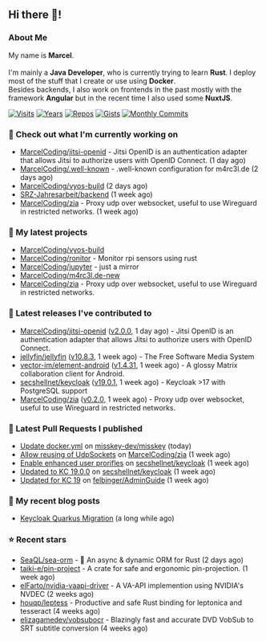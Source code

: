 ## Hi there 👋!




### About Me

My name is **Marcel**.
<br><br>
I'm mainly a **Java Developer**, who is currently trying to learn **Rust**. I deploy most of the stuff that I create or use using **Docker**.
<br>
Besides backends, I also work on frontends in the past mostly with the framework **Angular** but in the recent time I also used some **NuxtJS**. 

[![Visits](https://badges.pufler.dev/visits/MarcelCoding/MarcelCoding?style=flat-square&color=black&logo=github)](https://github.com/MarcelCoding)
[![Years](https://badges.pufler.dev/years/MarcelCoding?style=flat-square&color=black&logo=github)](https://github.com/MarcelCoding)
[![Repos](https://badges.pufler.dev/repos/MarcelCoding?style=flat-square&color=black&logo=github)](https://github.com/MarcelCoding?tab=repositories)
[![Gists](https://badges.pufler.dev/gists/MarcelCoding?style=flat-square&color=black&logo=github)](https://gist.github.com/MarcelCoding)
[![Monthly Commits](https://badges.pufler.dev/commits/monthly/MarcelCoding?style=flat-square&color=black&logo=github)](https://github.com/MarcelCoding)

### 👷 Check out what I'm currently working on

- [MarcelCoding/jitsi-openid](https://github.com/MarcelCoding/jitsi-openid) - Jitsi OpenID is an authentication adapter that allows Jitsi to authorize users with OpenID Connect. (1 day ago)
- [MarcelCoding/.well-known](https://github.com/MarcelCoding/.well-known) - .well-known configuration for m4rc3l.de (2 days ago)
- [MarcelCoding/vyos-build](https://github.com/MarcelCoding/vyos-build) (2 days ago)
- [SRZ-Jahresarbeit/backend](https://github.com/SRZ-Jahresarbeit/backend) (1 week ago)
- [MarcelCoding/zia](https://github.com/MarcelCoding/zia) - Proxy udp over websocket, useful to use Wireguard in restricted networks. (1 week ago)

### 🌱 My latest projects

- [MarcelCoding/vyos-build](https://github.com/MarcelCoding/vyos-build)
- [MarcelCoding/ronitor](https://github.com/MarcelCoding/ronitor) - Monitor rpi sensors using rust
- [MarcelCoding/jupyter](https://github.com/MarcelCoding/jupyter) - just a mirror
- [MarcelCoding/m4rc3l.de-new](https://github.com/MarcelCoding/m4rc3l.de-new)
- [MarcelCoding/zia](https://github.com/MarcelCoding/zia) - Proxy udp over websocket, useful to use Wireguard in restricted networks.

### 🔭 Latest releases I've contributed to

- [MarcelCoding/jitsi-openid](https://github.com/MarcelCoding/jitsi-openid) ([v2.0.0](https://github.com/MarcelCoding/jitsi-openid/releases/tag/v2.0.0), 1 day ago) - Jitsi OpenID is an authentication adapter that allows Jitsi to authorize users with OpenID Connect.
- [jellyfin/jellyfin](https://github.com/jellyfin/jellyfin) ([v10.8.3](https://github.com/jellyfin/jellyfin/releases/tag/v10.8.3), 1 week ago) - The Free Software Media System
- [vector-im/element-android](https://github.com/vector-im/element-android) ([v1.4.31](https://github.com/vector-im/element-android/releases/tag/v1.4.31), 1 week ago) - A glossy Matrix collaboration client for Android.
- [secshellnet/keycloak](https://github.com/secshellnet/keycloak) ([v19.0.1](https://github.com/secshellnet/keycloak/releases/tag/v19.0.1), 1 week ago) - Keycloak &gt;17 with PostgreSQL support
- [MarcelCoding/zia](https://github.com/MarcelCoding/zia) ([v0.2.0](https://github.com/MarcelCoding/zia/releases/tag/v0.2.0), 1 week ago) - Proxy udp over websocket, useful to use Wireguard in restricted networks.

### 🔨 Latest Pull Requests I published

- [Update docker.yml](https://github.com/misskey-dev/misskey/pull/9046) on [misskey-dev/misskey](https://github.com/misskey-dev/misskey) (today)
- [Allow reusing of UdpSockets](https://github.com/MarcelCoding/zia/pull/19) on [MarcelCoding/zia](https://github.com/MarcelCoding/zia) (1 week ago)
- [Enable enhanced user prorifles](https://github.com/secshellnet/keycloak/pull/13) on [secshellnet/keycloak](https://github.com/secshellnet/keycloak) (1 week ago)
- [Updated to KC 19.0.0](https://github.com/secshellnet/keycloak/pull/11) on [secshellnet/keycloak](https://github.com/secshellnet/keycloak) (1 week ago)
- [Updated for KC 19](https://github.com/felbinger/AdminGuide/pull/71) on [felbinger/AdminGuide](https://github.com/felbinger/AdminGuide) (1 week ago)

### 📜 My recent blog posts

- [Keycloak Quarkus Migration](https://m4rc3l.de/blog/keycloak-quarkus-migration) (a long while ago)

### ⭐ Recent stars

- [SeaQL/sea-orm](https://github.com/SeaQL/sea-orm) - 🐚 An async &amp; dynamic ORM for Rust (2 days ago)
- [taiki-e/pin-project](https://github.com/taiki-e/pin-project) - A crate for safe and ergonomic pin-projection. (1 week ago)
- [elFarto/nvidia-vaapi-driver](https://github.com/elFarto/nvidia-vaapi-driver) - A VA-API implemention using NVIDIA&#39;s NVDEC (2 weeks ago)
- [houqp/leptess](https://github.com/houqp/leptess) - Productive and safe Rust binding for leptonica and tesseract (4 weeks ago)
- [elizagamedev/vobsubocr](https://github.com/elizagamedev/vobsubocr) - Blazingly fast and accurate DVD VobSub to SRT subtitle conversion (4 weeks ago)
